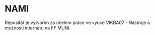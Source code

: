 # NAMI
Repositář je vytvořen za účelem práce ve výuce VIKBA07 - Nástroje a možnosti internetu na FF MUNI.
